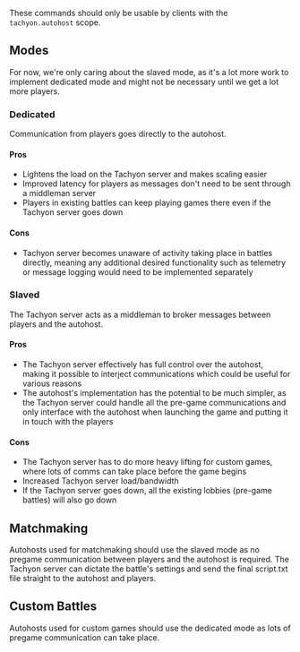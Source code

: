 These commands should only be usable by clients with the `tachyon.autohost` scope.

## Modes

For now, we're only caring about the slaved mode, as it's a lot more work to implement dedicated mode and might not be necessary until we get a lot more players.

### Dedicated

Communication from players goes directly to the autohost.

#### Pros

-   Lightens the load on the Tachyon server and makes scaling easier
-   Improved latency for players as messages don't need to be sent through a middleman server
-   Players in existing battles can keep playing games there even if the Tachyon server goes down

#### Cons

-   Tachyon server becomes unaware of activity taking place in battles directly, meaning any additional desired functionality such as telemetry or message logging would need to be implemented separately

### Slaved

The Tachyon server acts as a middleman to broker messages between players and the autohost.

#### Pros

-   The Tachyon server effectively has full control over the autohost, making it possible to interject communications which could be useful for various reasons
-   The autohost's implementation has the potential to be much simpler, as the Tachyon server could handle all the pre-game communications and only interface with the autohost when launching the game and putting it in touch with the players

#### Cons

-   The Tachyon server has to do more heavy lifting for custom games, where lots of comms can take place before the game begins
-   Increased Tachyon server load/bandwidth
-   If the Tachyon server goes down, all the existing lobbies (pre-game battles) will also go down

## Matchmaking

Autohosts used for matchmaking should use the slaved mode as no pregame communication between players and the autohost is required. The Tachyon server can dictate the battle's settings and send the final script.txt file straight to the autohost and players.

## Custom Battles

Autohosts used for custom games should use the dedicated mode as lots of pregame communication can take place.
